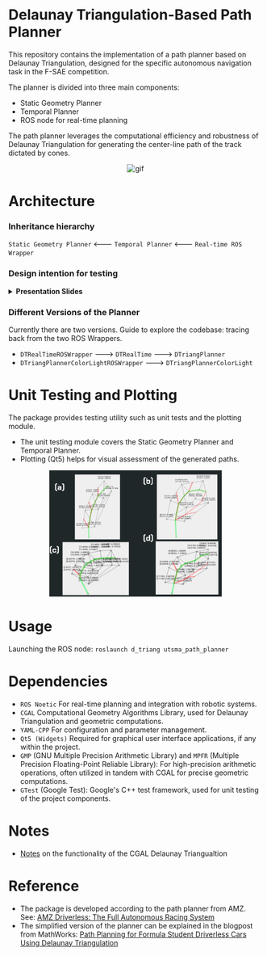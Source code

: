 # Delaunay Triangulation-Based Path Planner
This repository contains the implementation of a path planner based on Delaunay Triangulation, designed for the specific autonomous navigation task in the F-SAE competition. 

The planner is divided into three main components:

- Static Geometry Planner
- Temporal Planner
- ROS node for real-time planning

The path planner leverages the computational efficiency and robustness of Delaunay Triangulation for generating the center-line path of the track dictated by cones.

<p align="center">
  <img height="250" alt="gif" src="doc/image/GIF.gif">
</p>

# Architecture 
### Inheritance hierarchy
`Static Geometry Planner` <--- `Temporal Planner` <--- `Real-time ROS Wrapper`

### Design intention for testing
<details><summary><b>Presentation Slides</b></summary>
<p align="center">
  <img width="450" alt="static_lib" src="doc/image/static_lib.png">
  <img width="450" alt="ros_wrapper" src="doc/image/ros_wrapper.png">
</p>
</details>

### Different Versions of the Planner
Currently there are two versions. Guide to explore the codebase: tracing back from the two ROS Wrappers.
- `DTRealTimeROSWrapper` ---> `DTRealTime` ---> `DTriangPlanner`
- `DTriangPlannerColorLightROSWrapper` ---> `DTriangPlannerColorLight`

# Unit Testing and Plotting
The package provides testing utility such as unit tests and the plotting module. 
- The unit testing module covers the Static Geometry Planner and Temporal Planner.
- Plotting (Qt5) helps for visual assessment of the generated paths.

<p align="center">
  <img height="250" alt="dt_test" src="doc/image/dtplanner_test_cases.png">
</p>

# Usage 
Launching the ROS node:
`roslaunch d_triang utsma_path_planner`

# Dependencies
- `ROS Noetic` For real-time planning and integration with robotic systems.
- `CGAL` Computational Geometry Algorithms Library, used for Delaunay Triangulation and geometric computations.
- `YAML-CPP` For configuration and parameter management. 
- `Qt5 (Widgets)` Required for graphical user interface applications, if any within the project.
- `GMP` (GNU Multiple Precision Arithmetic Library) and `MPFR` (Multiple Precision Floating-Point Reliable Library): For high-precision arithmetic operations, often utilized in tandem with CGAL for precise geometric computations.
- `GTest` (Google Test): Google's C++ test framework, used for unit testing of the project components.

# Notes
- [Notes](doc/misc_note.md) on the functionality of the CGAL Delaunay Triangualtion

# Reference 
- The package is developed according to the path planner from AMZ. See: [AMZ Driverless: The Full Autonomous Racing System](doc/pdf)
- The simplified version of the planner can be explained in the blogpost from MathWorks: [Path Planning for Formula Student Driverless Cars Using Delaunay Triangulation](https://blogs.mathworks.com/student-lounge/2022/10/03/path-planning-for-formula-student-driverless-cars-using-delaunay-triangulation/) 
